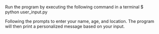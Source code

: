 Run the program by executing the following command in a terminal
$ python user_input.py

Following the prompts to enter your name, age, and location. The program will then print a personalized message based on your input.
